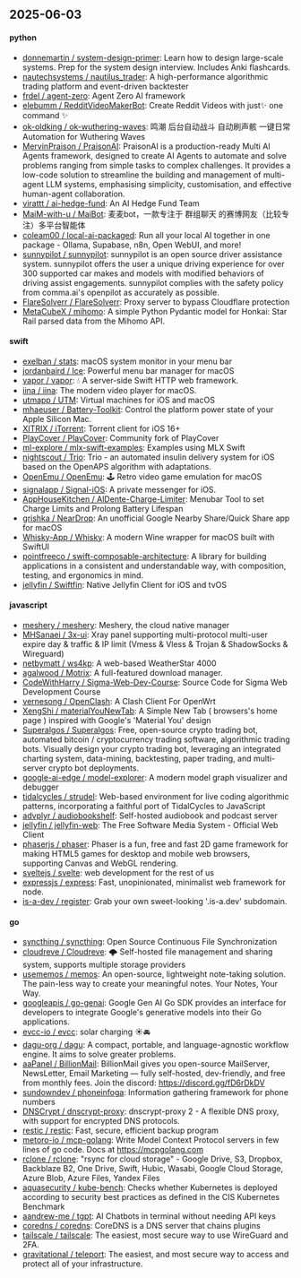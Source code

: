 ## 2025-06-03

#### python
* [donnemartin / system-design-primer](https://github.com/donnemartin/system-design-primer): Learn how to design large-scale systems. Prep for the system design interview. Includes Anki flashcards.
* [nautechsystems / nautilus_trader](https://github.com/nautechsystems/nautilus_trader): A high-performance algorithmic trading platform and event-driven backtester
* [frdel / agent-zero](https://github.com/frdel/agent-zero): Agent Zero AI framework
* [elebumm / RedditVideoMakerBot](https://github.com/elebumm/RedditVideoMakerBot): Create Reddit Videos with just✨ one command ✨
* [ok-oldking / ok-wuthering-waves](https://github.com/ok-oldking/ok-wuthering-waves): 鸣潮 后台自动战斗 自动刷声骸 一键日常 Automation for Wuthering Waves
* [MervinPraison / PraisonAI](https://github.com/MervinPraison/PraisonAI): PraisonAI is a production-ready Multi AI Agents framework, designed to create AI Agents to automate and solve problems ranging from simple tasks to complex challenges. It provides a low-code solution to streamline the building and management of multi-agent LLM systems, emphasising simplicity, customisation, and effective human-agent collaboration.
* [virattt / ai-hedge-fund](https://github.com/virattt/ai-hedge-fund): An AI Hedge Fund Team
* [MaiM-with-u / MaiBot](https://github.com/MaiM-with-u/MaiBot): 麦麦bot，一款专注于 群组聊天 的赛博网友（比较专注）多平台智能体
* [coleam00 / local-ai-packaged](https://github.com/coleam00/local-ai-packaged): Run all your local AI together in one package - Ollama, Supabase, n8n, Open WebUI, and more!
* [sunnypilot / sunnypilot](https://github.com/sunnypilot/sunnypilot): sunnypilot is an open source driver assistance system. sunnypilot offers the user a unique driving experience for over 300 supported car makes and models with modified behaviors of driving assist engagements. sunnypilot complies with the safety policy from comma.ai's openpilot as accurately as possible.
* [FlareSolverr / FlareSolverr](https://github.com/FlareSolverr/FlareSolverr): Proxy server to bypass Cloudflare protection
* [MetaCubeX / mihomo](https://github.com/MetaCubeX/mihomo): A simple Python Pydantic model for Honkai: Star Rail parsed data from the Mihomo API.

#### swift
* [exelban / stats](https://github.com/exelban/stats): macOS system monitor in your menu bar
* [jordanbaird / Ice](https://github.com/jordanbaird/Ice): Powerful menu bar manager for macOS
* [vapor / vapor](https://github.com/vapor/vapor): 💧 A server-side Swift HTTP web framework.
* [iina / iina](https://github.com/iina/iina): The modern video player for macOS.
* [utmapp / UTM](https://github.com/utmapp/UTM): Virtual machines for iOS and macOS
* [mhaeuser / Battery-Toolkit](https://github.com/mhaeuser/Battery-Toolkit): Control the platform power state of your Apple Silicon Mac.
* [XITRIX / iTorrent](https://github.com/XITRIX/iTorrent): Torrent client for iOS 16+
* [PlayCover / PlayCover](https://github.com/PlayCover/PlayCover): Community fork of PlayCover
* [ml-explore / mlx-swift-examples](https://github.com/ml-explore/mlx-swift-examples): Examples using MLX Swift
* [nightscout / Trio](https://github.com/nightscout/Trio): Trio - an automated insulin delivery system for iOS based on the OpenAPS algorithm with adaptations.
* [OpenEmu / OpenEmu](https://github.com/OpenEmu/OpenEmu): 🕹 Retro video game emulation for macOS
* [signalapp / Signal-iOS](https://github.com/signalapp/Signal-iOS): A private messenger for iOS.
* [AppHouseKitchen / AlDente-Charge-Limiter](https://github.com/AppHouseKitchen/AlDente-Charge-Limiter): Menubar Tool to set Charge Limits and Prolong Battery Lifespan
* [grishka / NearDrop](https://github.com/grishka/NearDrop): An unofficial Google Nearby Share/Quick Share app for macOS
* [Whisky-App / Whisky](https://github.com/Whisky-App/Whisky): A modern Wine wrapper for macOS built with SwiftUI
* [pointfreeco / swift-composable-architecture](https://github.com/pointfreeco/swift-composable-architecture): A library for building applications in a consistent and understandable way, with composition, testing, and ergonomics in mind.
* [jellyfin / Swiftfin](https://github.com/jellyfin/Swiftfin): Native Jellyfin Client for iOS and tvOS

#### javascript
* [meshery / meshery](https://github.com/meshery/meshery): Meshery, the cloud native manager
* [MHSanaei / 3x-ui](https://github.com/MHSanaei/3x-ui): Xray panel supporting multi-protocol multi-user expire day & traffic & IP limit (Vmess & Vless & Trojan & ShadowSocks & Wireguard)
* [netbymatt / ws4kp](https://github.com/netbymatt/ws4kp): A web-based WeatherStar 4000
* [agalwood / Motrix](https://github.com/agalwood/Motrix): A full-featured download manager.
* [CodeWithHarry / Sigma-Web-Dev-Course](https://github.com/CodeWithHarry/Sigma-Web-Dev-Course): Source Code for Sigma Web Development Course
* [vernesong / OpenClash](https://github.com/vernesong/OpenClash): A Clash Client For OpenWrt
* [XengShi / materialYouNewTab](https://github.com/XengShi/materialYouNewTab): A Simple New Tab ( browsers's home page ) inspired with Google's 'Material You' design
* [Superalgos / Superalgos](https://github.com/Superalgos/Superalgos): Free, open-source crypto trading bot, automated bitcoin / cryptocurrency trading software, algorithmic trading bots. Visually design your crypto trading bot, leveraging an integrated charting system, data-mining, backtesting, paper trading, and multi-server crypto bot deployments.
* [google-ai-edge / model-explorer](https://github.com/google-ai-edge/model-explorer): A modern model graph visualizer and debugger
* [tidalcycles / strudel](https://github.com/tidalcycles/strudel): Web-based environment for live coding algorithmic patterns, incorporating a faithful port of TidalCycles to JavaScript
* [advplyr / audiobookshelf](https://github.com/advplyr/audiobookshelf): Self-hosted audiobook and podcast server
* [jellyfin / jellyfin-web](https://github.com/jellyfin/jellyfin-web): The Free Software Media System - Official Web Client
* [phaserjs / phaser](https://github.com/phaserjs/phaser): Phaser is a fun, free and fast 2D game framework for making HTML5 games for desktop and mobile web browsers, supporting Canvas and WebGL rendering.
* [sveltejs / svelte](https://github.com/sveltejs/svelte): web development for the rest of us
* [expressjs / express](https://github.com/expressjs/express): Fast, unopinionated, minimalist web framework for node.
* [is-a-dev / register](https://github.com/is-a-dev/register): Grab your own sweet-looking '.is-a.dev' subdomain.

#### go
* [syncthing / syncthing](https://github.com/syncthing/syncthing): Open Source Continuous File Synchronization
* [cloudreve / Cloudreve](https://github.com/cloudreve/Cloudreve): 🌩 Self-hosted file management and sharing system, supports multiple storage providers
* [usememos / memos](https://github.com/usememos/memos): An open-source, lightweight note-taking solution. The pain-less way to create your meaningful notes. Your Notes, Your Way.
* [googleapis / go-genai](https://github.com/googleapis/go-genai): Google Gen AI Go SDK provides an interface for developers to integrate Google's generative models into their Go applications.
* [evcc-io / evcc](https://github.com/evcc-io/evcc): solar charging ☀️🚘
* [dagu-org / dagu](https://github.com/dagu-org/dagu): A compact, portable, and language-agnostic workflow engine. It aims to solve greater problems.
* [aaPanel / BillionMail](https://github.com/aaPanel/BillionMail): BillionMail gives you open-source MailServer, NewsLetter, Email Marketing — fully self-hosted, dev-friendly, and free from monthly fees. Join the discord: https://discord.gg/fD6rDkDV
* [sundowndev / phoneinfoga](https://github.com/sundowndev/phoneinfoga): Information gathering framework for phone numbers
* [DNSCrypt / dnscrypt-proxy](https://github.com/DNSCrypt/dnscrypt-proxy): dnscrypt-proxy 2 - A flexible DNS proxy, with support for encrypted DNS protocols.
* [restic / restic](https://github.com/restic/restic): Fast, secure, efficient backup program
* [metoro-io / mcp-golang](https://github.com/metoro-io/mcp-golang): Write Model Context Protocol servers in few lines of go code. Docs at https://mcpgolang.com
* [rclone / rclone](https://github.com/rclone/rclone): "rsync for cloud storage" - Google Drive, S3, Dropbox, Backblaze B2, One Drive, Swift, Hubic, Wasabi, Google Cloud Storage, Azure Blob, Azure Files, Yandex Files
* [aquasecurity / kube-bench](https://github.com/aquasecurity/kube-bench): Checks whether Kubernetes is deployed according to security best practices as defined in the CIS Kubernetes Benchmark
* [aandrew-me / tgpt](https://github.com/aandrew-me/tgpt): AI Chatbots in terminal without needing API keys
* [coredns / coredns](https://github.com/coredns/coredns): CoreDNS is a DNS server that chains plugins
* [tailscale / tailscale](https://github.com/tailscale/tailscale): The easiest, most secure way to use WireGuard and 2FA.
* [gravitational / teleport](https://github.com/gravitational/teleport): The easiest, and most secure way to access and protect all of your infrastructure.
